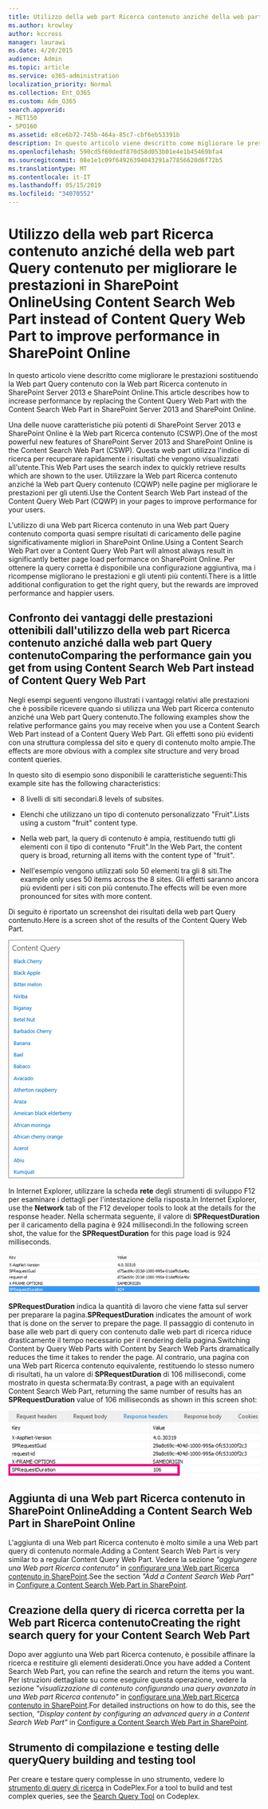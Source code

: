 ```yaml
---
title: Utilizzo della web part Ricerca contenuto anziché della web part Query contenuto per migliorare le prestazioni in SharePoint Online
ms.author: krowley
author: kccross
manager: laurawi
ms.date: 4/20/2015
audience: Admin
ms.topic: article
ms.service: o365-administration
localization_priority: Normal
ms.collection: Ent_O365
ms.custom: Adm_O365
search.appverid:
- MET150
- SPO160
ms.assetid: e8ce6b72-745b-464a-85c7-cbf6eb53391b
description: In questo articolo viene descritto come migliorare le prestazioni sostituendo la Web part Query contenuto con la Web part Ricerca contenuto in SharePoint Server 2013 e SharePoint Online.
ms.openlocfilehash: 590cd5f60dedf870d58d053b01e4e1b45469bfa4
ms.sourcegitcommit: 08e1e1c09f64926394043291a77856620d6f72b5
ms.translationtype: MT
ms.contentlocale: it-IT
ms.lasthandoff: 05/15/2019
ms.locfileid: "34070552"
---
```

# <a name="using-content-search-web-part-instead-of-content-query-web-part-to-improve-performance-in-sharepoint-online"></a><span data-ttu-id="778cf-103">Utilizzo della web part Ricerca contenuto anziché della web part Query contenuto per migliorare le prestazioni in SharePoint Online</span><span class="sxs-lookup"><span data-stu-id="778cf-103">Using Content Search Web Part instead of Content Query Web Part to improve performance in SharePoint Online</span></span>

<span data-ttu-id="778cf-104">In questo articolo viene descritto come migliorare le prestazioni sostituendo la Web part Query contenuto con la Web part Ricerca contenuto in SharePoint Server 2013 e SharePoint Online.</span><span class="sxs-lookup"><span data-stu-id="778cf-104">This article describes how to increase performance by replacing the Content Query Web Part with the Content Search Web Part in SharePoint Server 2013 and SharePoint Online.</span></span>
  
<span data-ttu-id="778cf-105">Una delle nuove caratteristiche più potenti di SharePoint Server 2013 e SharePoint Online è la Web part Ricerca contenuto (CSWP).</span><span class="sxs-lookup"><span data-stu-id="778cf-105">One of the most powerful new features of SharePoint Server 2013 and SharePoint Online is the Content Search Web Part (CSWP).</span></span> <span data-ttu-id="778cf-106">Questa web part utilizza l'indice di ricerca per recuperare rapidamente i risultati che vengono visualizzati all'utente.</span><span class="sxs-lookup"><span data-stu-id="778cf-106">This Web Part uses the search index to quickly retrieve results which are shown to the user.</span></span> <span data-ttu-id="778cf-107">Utilizzare la Web part Ricerca contenuto anziché la Web part Query contenuto (CQWP) nelle pagine per migliorare le prestazioni per gli utenti.</span><span class="sxs-lookup"><span data-stu-id="778cf-107">Use the Content Search Web Part instead of the Content Query Web Part (CQWP) in your pages to improve performance for your users.</span></span>
  
<span data-ttu-id="778cf-108">L'utilizzo di una Web part Ricerca contenuto in una Web part Query contenuto comporta quasi sempre risultati di caricamento delle pagine significativamente migliori in SharePoint Online.</span><span class="sxs-lookup"><span data-stu-id="778cf-108">Using a Content Search Web Part over a Content Query Web Part will almost always result in significantly better page load performance on SharePoint Online.</span></span> <span data-ttu-id="778cf-109">Per ottenere la query corretta è disponibile una configurazione aggiuntiva, ma i ricompense migliorano le prestazioni e gli utenti più contenti.</span><span class="sxs-lookup"><span data-stu-id="778cf-109">There is a little additional configuration to get the right query, but the rewards are improved performance and happier users.</span></span>
  
## <a name="comparing-the-performance-gain-you-get-from-using-content-search-web-part-instead-of-content-query-web-part"></a><span data-ttu-id="778cf-110">Confronto dei vantaggi delle prestazioni ottenibili dall'utilizzo della web part Ricerca contenuto anziché dalla web part Query contenuto</span><span class="sxs-lookup"><span data-stu-id="778cf-110">Comparing the performance gain you get from using Content Search Web Part instead of Content Query Web Part</span></span>

<span data-ttu-id="778cf-111">Negli esempi seguenti vengono illustrati i vantaggi relativi alle prestazioni che è possibile ricevere quando si utilizza una Web part Ricerca contenuto anziché una Web part Query contenuto.</span><span class="sxs-lookup"><span data-stu-id="778cf-111">The following examples show the relative performance gains you may receive when you use a Content Search Web Part instead of a Content Query Web Part.</span></span> <span data-ttu-id="778cf-112">Gli effetti sono più evidenti con una struttura complessa del sito e query di contenuto molto ampie.</span><span class="sxs-lookup"><span data-stu-id="778cf-112">The effects are more obvious with a complex site structure and very broad content queries.</span></span>
  
<span data-ttu-id="778cf-113">In questo sito di esempio sono disponibili le caratteristiche seguenti:</span><span class="sxs-lookup"><span data-stu-id="778cf-113">This example site has the following characteristics:</span></span>
  
- <span data-ttu-id="778cf-114">8 livelli di siti secondari.</span><span class="sxs-lookup"><span data-stu-id="778cf-114">8 levels of subsites.</span></span>
    
- <span data-ttu-id="778cf-115">Elenchi che utilizzano un tipo di contenuto personalizzato "Fruit".</span><span class="sxs-lookup"><span data-stu-id="778cf-115">Lists using a custom "fruit" content type.</span></span>
    
- <span data-ttu-id="778cf-116">Nella web part, la query di contenuto è ampia, restituendo tutti gli elementi con il tipo di contenuto "Fruit".</span><span class="sxs-lookup"><span data-stu-id="778cf-116">In the Web Part, the content query is broad, returning all items with the content type of "fruit".</span></span>
    
- <span data-ttu-id="778cf-117">Nell'esempio vengono utilizzati solo 50 elementi tra gli 8 siti.</span><span class="sxs-lookup"><span data-stu-id="778cf-117">The example only uses 50 items across the 8 sites.</span></span> <span data-ttu-id="778cf-118">Gli effetti saranno ancora più evidenti per i siti con più contenuto.</span><span class="sxs-lookup"><span data-stu-id="778cf-118">The effects will be even more pronounced for sites with more content.</span></span>
    
<span data-ttu-id="778cf-119">Di seguito è riportato un screenshot dei risultati della web part Query contenuto.</span><span class="sxs-lookup"><span data-stu-id="778cf-119">Here is a screen shot of the results of the Content Query Web Part.</span></span>
  
![Grafico con la query contenuto della web part](media/b3d41f20-dfe5-46ed-9c0a-31057e82de33.png)
  
<span data-ttu-id="778cf-121">In Internet Explorer, utilizzare la scheda **rete** degli strumenti di sviluppo F12 per esaminare i dettagli per l'intestazione della risposta.</span><span class="sxs-lookup"><span data-stu-id="778cf-121">In Internet Explorer, use the **Network** tab of the F12 developer tools to look at the details for the response header.</span></span> <span data-ttu-id="778cf-122">Nella schermata seguente, il valore di **SPRequestDuration** per il caricamento della pagina è 924 millisecondi.</span><span class="sxs-lookup"><span data-stu-id="778cf-122">In the following screen shot, the value for the **SPRequestDuration** for this page load is 924 milliseconds.</span></span> 
  
![Schermata durata della richiesta di 924](media/343571f2-a249-4de2-bc11-2cee93498aea.png)
  
 <span data-ttu-id="778cf-124">**SPRequestDuration** indica la quantità di lavoro che viene fatta sul server per preparare la pagina.</span><span class="sxs-lookup"><span data-stu-id="778cf-124">**SPRequestDuration** indicates the amount of work that is done on the server to prepare the page.</span></span> <span data-ttu-id="778cf-125">Il passaggio di contenuto in base alle web part di query con contenuto dalle web part di ricerca riduce drasticamente il tempo necessario per il rendering della pagina.</span><span class="sxs-lookup"><span data-stu-id="778cf-125">Switching Content by Query Web Parts with Content by Search Web Parts dramatically reduces the time it takes to render the page.</span></span> <span data-ttu-id="778cf-126">Al contrario, una pagina con una Web part Ricerca contenuto equivalente, restituendo lo stesso numero di risultati, ha un valore di **SPRequestDuration** di 106 millisecondi, come mostrato in questa schermata:</span><span class="sxs-lookup"><span data-stu-id="778cf-126">By contrast, a page with an equivalent Content Search Web Part, returning the same number of results has an **SPRequestDuration** value of 106 milliseconds as shown in this screen shot:</span></span> 
  
![Schermata durata della richiesta di 106](media/b46387ac-660d-4e5e-a11c-cc430e912962.png)
  
## <a name="adding-a-content-search-web-part-in-sharepoint-online"></a><span data-ttu-id="778cf-128">Aggiunta di una Web part Ricerca contenuto in SharePoint Online</span><span class="sxs-lookup"><span data-stu-id="778cf-128">Adding a Content Search Web Part in SharePoint Online</span></span>

<span data-ttu-id="778cf-129">L'aggiunta di una Web part Ricerca contenuto è molto simile a una Web part query di contenuto normale.</span><span class="sxs-lookup"><span data-stu-id="778cf-129">Adding a Content Search Web Part is very similar to a regular Content Query Web Part.</span></span> <span data-ttu-id="778cf-130">Vedere la sezione *"aggiungere una Web part Ricerca contenuto"* in [configurare una Web part Ricerca contenuto in SharePoint](https://support.office.com/article/Configure-a-Content-Search-Web-Part-in-SharePoint-0dc16de1-dbe4-462b-babb-bf8338c36c9a).</span><span class="sxs-lookup"><span data-stu-id="778cf-130">See the section  *"Add a Content Search Web Part"*  in [Configure a Content Search Web Part in SharePoint](https://support.office.com/article/Configure-a-Content-Search-Web-Part-in-SharePoint-0dc16de1-dbe4-462b-babb-bf8338c36c9a).</span></span>
  
## <a name="creating-the-right-search-query-for-your-content-search-web-part"></a><span data-ttu-id="778cf-131">Creazione della query di ricerca corretta per la Web part Ricerca contenuto</span><span class="sxs-lookup"><span data-stu-id="778cf-131">Creating the right search query for your Content Search Web Part</span></span>

<span data-ttu-id="778cf-132">Dopo aver aggiunto una Web part Ricerca contenuto, è possibile affinare la ricerca e restituire gli elementi desiderati.</span><span class="sxs-lookup"><span data-stu-id="778cf-132">Once you have added a Content Search Web Part, you can refine the search and return the items you want.</span></span> <span data-ttu-id="778cf-133">Per istruzioni dettagliate su come eseguire questa operazione, vedere la sezione *"visualizzazione di contenuto configurando una query avanzata in una Web part Ricerca contenuto"* in [configurare una Web part Ricerca contenuto in SharePoint](https://support.office.com/article/Configure-a-Content-Search-Web-Part-in-SharePoint-0dc16de1-dbe4-462b-babb-bf8338c36c9a).</span><span class="sxs-lookup"><span data-stu-id="778cf-133">For detailed instructions on how to do this, see the section,  *"Display content by configuring an advanced query in a Content Search Web Part"*  in [Configure a Content Search Web Part in SharePoint](https://support.office.com/article/Configure-a-Content-Search-Web-Part-in-SharePoint-0dc16de1-dbe4-462b-babb-bf8338c36c9a).</span></span>
  
## <a name="query-building-and-testing-tool"></a><span data-ttu-id="778cf-134">Strumento di compilazione e testing delle query</span><span class="sxs-lookup"><span data-stu-id="778cf-134">Query building and testing tool</span></span>

<span data-ttu-id="778cf-135">Per creare e testare query complesse in uno strumento, vedere lo [strumento di query di ricerca](https://sp2013searchtool.codeplex.com/) in CodePlex.</span><span class="sxs-lookup"><span data-stu-id="778cf-135">For a tool to build and test complex queries, see the [Search Query Tool](https://sp2013searchtool.codeplex.com/) on Codeplex.</span></span> 
  

